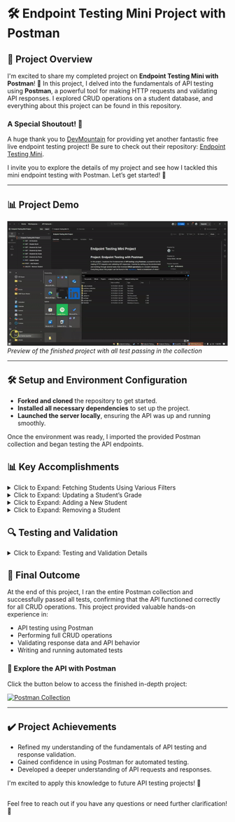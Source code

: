 # 🛠️ Endpoint Testing Mini Project with Postman

## 🌟 Project Overview

I'm excited to share my completed project on **Endpoint Testing Mini with Postman**! 🚀 In this project, I delved into the fundamentals of API testing using **Postman**, a powerful tool for making HTTP requests and validating API responses. I explored CRUD operations on a student database, and everything about this project can be found in this repository.

### A Special Shoutout! 🎉
A huge thank you to [DevMountain](https://github.com/DevMountain) for providing yet another fantastic free live endpoint testing project! Be sure to check out their repository: [Endpoint Testing Mini](https://github.com/DevMountain/endpoint-testing-mini).

I invite you to explore the details of my project and see how I tackled this mini endpoint testing with Postman. Let’s get started! 💪

---

## 📊 Project Demo

![endpoint testing afternoon demo](https://github.com/slangslang/Endpoint-Testing-Mini-Project-With-Postman/blob/main/endpointtestingminiproject-ezgif.com-video-to-gif-converter.gif)   
*Preview of the finished project with all test passing in the collection*

---

## 🛠️ Setup and Environment Configuration
- **Forked and cloned** the repository to get started.
- **Installed all necessary dependencies** to set up the project.
- **Launched the server locally**, ensuring the API was up and running smoothly.

Once the environment was ready, I imported the provided Postman collection and began testing the API endpoints.

## 📊 Key Accomplishments

<details>
<summary>Click to Expand: Fetching Students Using Various Filters</summary>

I created and ran tests to fetch students using several filters:
- **By ID**: Retrieved a specific student based on their unique ID.
- **By Email**: Validated fetching students by email.
- **By Name**: Tested retrieving students by name.
- **By Grade**: Confirmed retrieval based on grade level.
- **By Phone**: Filtered students by their phone number.

Each test was successful, demonstrating correct API responses!
</details>

<details>
<summary>Click to Expand: Updating a Student’s Grade</summary>

I tested updating a student’s grade, ensuring the API accurately reflected the change. The new data was confirmed when fetching the student again.
</details>

<details>
<summary>Click to Expand: Adding a New Student</summary>

I tested the **Create** functionality by adding a new student to the system. After sending the request, I verified that the student was properly added and could be fetched.
</details>

<details>
<summary>Click to Expand: Removing a Student</summary>

For the **Delete** operation, I confirmed that after the delete request, the student was no longer available in the database.
</details>

## 🔍 Testing and Validation

<details>
<summary>Click to Expand: Testing and Validation Details</summary>

Throughout the project, I created various tests to ensure the API worked as intended:
- **Status Code Verification**: Validated correct HTTP status codes (e.g., 200 OK, 201 Created).
- **Response Data Validation**: Checked response data for accuracy.
- **API Behavior**: Ensured proper handling of edge cases (e.g., student not found).
</details>

## 🎯 Final Outcome
At the end of this project, I ran the entire Postman collection and successfully passed all tests, confirming that the API functioned correctly for all CRUD operations. This project provided valuable hands-on experience in:
- API testing using Postman
- Performing full CRUD operations
- Validating response data and API behavior
- Writing and running automated tests

### 📡 Explore the API with Postman
Click the button below to access the finished in-depth project:

[![Postman Collection](https://img.shields.io/badge/Postman-Collection-orange?style=for-the-badge&logo=postman)](https://www.postman.com/rodman-1o4fwe9oqcsfx/workspace/endpoint-testing-mini-project/collection/34720226-e4301234-2cf4-4d55-88d2-95184afb7709?action=share&creator=34720226)

---

## ✔️ Project Achievements
- Refined my understanding of the fundamentals of API testing and response validation.
- Gained confidence in using Postman for automated testing.
- Developed a deeper understanding of API requests and responses.

I'm excited to apply this knowledge to future API testing projects! 🎉
##
Feel free to reach out if you have any questions or need further clarification! 🤝
